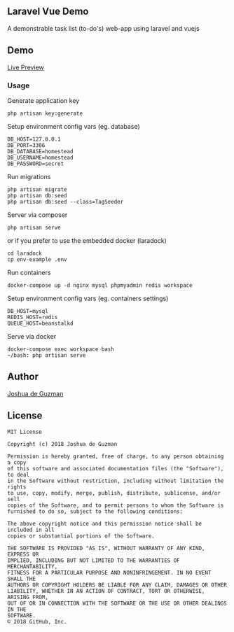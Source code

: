 ## Laravel Vue Demo
A demonstrable task list (to-do's) web-app using laravel and vuejs

## Demo
[Live Preview](http://laravel-vue-demo.herokuapp.com/)

### Usage
Generate application key
```
php artisan key:generate
```
Setup environment config vars (eg. database)
```
DB_HOST=127.0.0.1
DB_PORT=3306
DB_DATABASE=homestead
DB_USERNAME=homestead
DB_PASSWORD=secret
```

Run migrations
```
php artisan migrate
php artisan db:seed
php artisan db:seed --class=TagSeeder
```
Server via composer
``` 
php artisan serve
```

or if you prefer to use the embedded docker (laradock)
```
cd laradock
cp env-example .env
```

Run containers
```
docker-compose up -d nginx mysql phpmyadmin redis workspace 
```

Setup environment config vars (eg. containers settings)
```
DB_HOST=mysql
REDIS_HOST=redis
QUEUE_HOST=beanstalkd
```

Serve via docker
```
docker-compose exec workspace bash
~/bash: php artisan serve
```

## Author
[Joshua de Guzman](https://bit.ly/jodeio)

## License
```
MIT License

Copyright (c) 2018 Joshua de Guzman

Permission is hereby granted, free of charge, to any person obtaining a copy
of this software and associated documentation files (the "Software"), to deal
in the Software without restriction, including without limitation the rights
to use, copy, modify, merge, publish, distribute, sublicense, and/or sell
copies of the Software, and to permit persons to whom the Software is
furnished to do so, subject to the following conditions:

The above copyright notice and this permission notice shall be included in all
copies or substantial portions of the Software.

THE SOFTWARE IS PROVIDED "AS IS", WITHOUT WARRANTY OF ANY KIND, EXPRESS OR
IMPLIED, INCLUDING BUT NOT LIMITED TO THE WARRANTIES OF MERCHANTABILITY,
FITNESS FOR A PARTICULAR PURPOSE AND NONINFRINGEMENT. IN NO EVENT SHALL THE
AUTHORS OR COPYRIGHT HOLDERS BE LIABLE FOR ANY CLAIM, DAMAGES OR OTHER
LIABILITY, WHETHER IN AN ACTION OF CONTRACT, TORT OR OTHERWISE, ARISING FROM,
OUT OF OR IN CONNECTION WITH THE SOFTWARE OR THE USE OR OTHER DEALINGS IN THE
SOFTWARE.
© 2018 GitHub, Inc.
```





